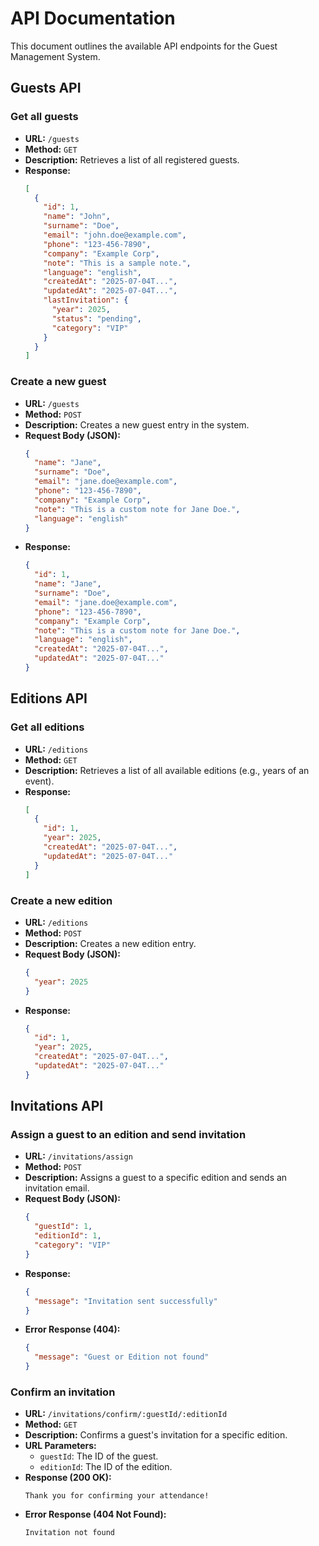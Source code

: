 # API Documentation

This document outlines the available API endpoints for the Guest Management System.

## Guests API

### Get all guests

- **URL:** `/guests`
- **Method:** `GET`
- **Description:** Retrieves a list of all registered guests.
- **Response:**
  ```json
  [
    {
      "id": 1,
      "name": "John",
      "surname": "Doe",
      "email": "john.doe@example.com",
      "phone": "123-456-7890",
      "company": "Example Corp",
      "note": "This is a sample note.",
      "language": "english",
      "createdAt": "2025-07-04T...",
      "updatedAt": "2025-07-04T...",
      "lastInvitation": {
        "year": 2025,
        "status": "pending",
        "category": "VIP"
      }
    }
  ]
  ```

### Create a new guest

- **URL:** `/guests`
- **Method:** `POST`
- **Description:** Creates a new guest entry in the system.
- **Request Body (JSON):**
  ```json
  {
    "name": "Jane",
    "surname": "Doe",
    "email": "jane.doe@example.com",
    "phone": "123-456-7890",
    "company": "Example Corp",
    "note": "This is a custom note for Jane Doe.",
    "language": "english"
  }
  ```
- **Response:**
  ```json
  {
    "id": 1,
    "name": "Jane",
    "surname": "Doe",
    "email": "jane.doe@example.com",
    "phone": "123-456-7890",
    "company": "Example Corp",
    "note": "This is a custom note for Jane Doe.",
    "language": "english",
    "createdAt": "2025-07-04T...",
    "updatedAt": "2025-07-04T..."
  }
  ```

## Editions API

### Get all editions

- **URL:** `/editions`
- **Method:** `GET`
- **Description:** Retrieves a list of all available editions (e.g., years of an event).
- **Response:**
  ```json
  [
    {
      "id": 1,
      "year": 2025,
      "createdAt": "2025-07-04T...",
      "updatedAt": "2025-07-04T..."
    }
  ]
  ```

### Create a new edition

- **URL:** `/editions`
- **Method:** `POST`
- **Description:** Creates a new edition entry.
- **Request Body (JSON):**
  ```json
  {
    "year": 2025
  }
  ```
- **Response:**
  ```json
  {
    "id": 1,
    "year": 2025,
    "createdAt": "2025-07-04T...",
    "updatedAt": "2025-07-04T..."
  }
  ```

## Invitations API

### Assign a guest to an edition and send invitation

- **URL:** `/invitations/assign`
- **Method:** `POST`
- **Description:** Assigns a guest to a specific edition and sends an invitation email.
- **Request Body (JSON):**
  ```json
  {
    "guestId": 1,
    "editionId": 1,
    "category": "VIP"
  }
  ```
- **Response:**
  ```json
  {
    "message": "Invitation sent successfully"
  }
  ```
- **Error Response (404):**
  ```json
  {
    "message": "Guest or Edition not found"
  }
  ```

### Confirm an invitation

- **URL:** `/invitations/confirm/:guestId/:editionId`
- **Method:** `GET`
- **Description:** Confirms a guest's invitation for a specific edition.
- **URL Parameters:**
    - `guestId`: The ID of the guest.
    - `editionId`: The ID of the edition.
- **Response (200 OK):**
  ```
  Thank you for confirming your attendance!
  ```
- **Error Response (404 Not Found):**
  ```
  Invitation not found
  ```
